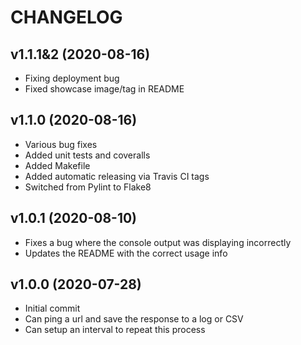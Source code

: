 # CHANGELOG

## v1.1.1&2 (2020-08-16)

* Fixing deployment bug
* Fixed showcase image/tag in README

## v1.1.0 (2020-08-16)

* Various bug fixes
* Added unit tests and coveralls
* Added Makefile
* Added automatic releasing via Travis CI tags
* Switched from Pylint to Flake8

## v1.0.1 (2020-08-10)

* Fixes a bug where the console output was displaying incorrectly
* Updates the README with the correct usage info

## v1.0.0 (2020-07-28)

* Initial commit
* Can ping a url and save the response to a log or CSV
* Can setup an interval to repeat this process
